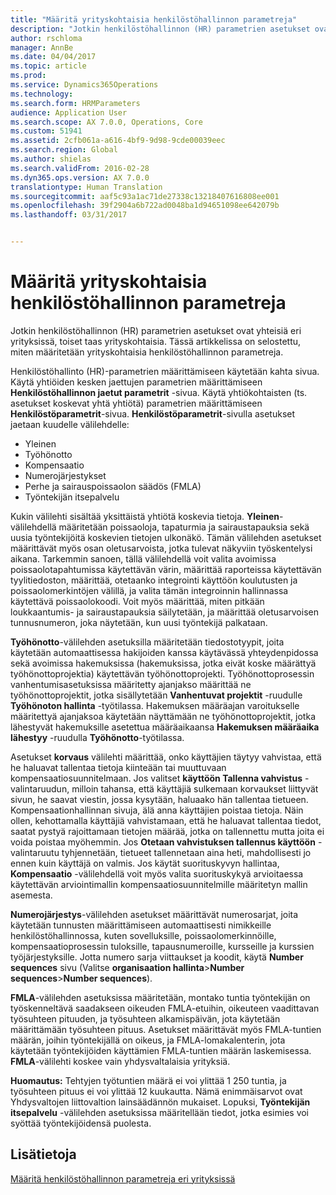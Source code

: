 ```yaml
---
title: "Määritä yrityskohtaisia henkilöstöhallinnon parametreja"
description: "Jotkin henkilöstöhallinnon (HR) parametrien asetukset ovat yhteisiä eri yrityksissä, toiset taas yrityskohtaisia. Tässä artikkelissa on selostettu, miten määritetään yrityskohtaisia henkilöstöhallinnon parametreja."
author: rschloma
manager: AnnBe
ms.date: 04/04/2017
ms.topic: article
ms.prod: 
ms.service: Dynamics365Operations
ms.technology: 
ms.search.form: HRMParameters
audience: Application User
ms.search.scope: AX 7.0.0, Operations, Core
ms.custom: 51941
ms.assetid: 2cfb061a-a616-4bf9-9d98-9cde00039eec
ms.search.region: Global
ms.author: shielas
ms.search.validFrom: 2016-02-28
ms.dyn365.ops.version: AX 7.0.0
translationtype: Human Translation
ms.sourcegitcommit: aaf5c93a1ac71de27338c13218407616808ee001
ms.openlocfilehash: 39f2904a6b722ad0048ba1d94651098ee642079b
ms.lasthandoff: 03/31/2017


---
```


# <a name="set-up-company-specific-hr-parameters"></a>Määritä yrityskohtaisia henkilöstöhallinnon parametreja

Jotkin henkilöstöhallinnon (HR) parametrien asetukset ovat yhteisiä eri yrityksissä, toiset taas yrityskohtaisia. Tässä artikkelissa on selostettu, miten määritetään yrityskohtaisia henkilöstöhallinnon parametreja.

Henkilöstöhallinto (HR)-parametrien määrittämiseen käytetään kahta sivua. Käytä yhtiöiden kesken jaettujen parametrien määrittämiseen **Henkilöstöhallinnon jaetut parametrit** -sivua. Käytä yhtiökohtaisten (ts. asetukset koskevat yhtä yhtiötä) parametrien määrittämiseen **Henkilöstöparametrit**-sivua. **Henkilöstöparametrit**-sivulla asetukset jaetaan kuudelle välilehdelle:

-   Yleinen
-   Työhönotto
-   Kompensaatio
-   Numerojärjestykset
-   Perhe ja sairauspoissaolon säädös (FMLA)
-   Työntekijän itsepalvelu

Kukin välilehti sisältää yksittäistä yhtiötä koskevia tietoja. **Yleinen**-välilehdellä määritetään poissaoloja, tapaturmia ja sairaustapauksia sekä uusia työntekijöitä koskevien tietojen ulkonäkö. Tämän välilehden asetukset määrittävät myös osan oletusarvoista, jotka tulevat näkyviin työskentelysi aikana. Tarkemmin sanoen, tällä välilehdellä voit valita avoimissa poissaolotapahtumissa käytettävän värin, määrittää raporteissa käytettävän tyylitiedoston, määrittää, otetaanko integrointi käyttöön koulutusten ja poissaolomerkintöjen välillä, ja valita tämän integroinnin hallinnassa käytettävä poissaolokoodi. Voit myös määrittää, miten pitkään loukkaantumis- ja sairaustapauksia säilytetään, ja määrittää oletusarvoisen tunnusnumeron, joka näytetään, kun uusi työntekijä palkataan. 

**Työhönotto**-välilehden asetuksilla määritetään tiedostotyypit, joita käytetään automaattisessa hakijoiden kanssa käytävässä yhteydenpidossa sekä avoimissa hakemuksissa (hakemuksissa, jotka eivät koske määrättyä työhönottoprojektia) käytettävän työhönottoprojekti. Työhönottoprosessin vanhentumisasetuksissa määritetty ajanjakso määrittää ne työhönottoprojektit, jotka sisällytetään **Vanhentuvat projektit** -ruudulle **Työhönoton hallinta** -työtilassa. Hakemuksen määräajan varoitukselle määritettyä ajanjaksoa käytetään näyttämään ne työhönottoprojektit, jotka lähestyvät hakemuksille asetettua määräaikaansa **Hakemuksen määräaika lähestyy** -ruudulla **Työhönotto**-työtilassa. 

Asetukset **korvaus** välilehti määrittää, onko käyttäjien täytyy vahvistaa, että he haluavat tallentaa tietoja kiinteään tai muuttuvaan kompensaatiosuunnitelmaan. Jos valitset **käyttöön Tallenna vahvistus** -valintaruudun, milloin tahansa, että käyttäjiä sulkemaan korvaukset liittyvät sivun, he saavat viestin, jossa kysytään, haluaako hän tallentaa tietueen. Kompensaationhallinnan sivuja, älä anna käyttäjien poistaa tietoja. Näin ollen, kehottamalla käyttäjiä vahvistamaan, että he haluavat tallentaa tiedot, saatat pystyä rajoittamaan tietojen määrää, jotka on tallennettu mutta joita ei voida poistaa myöhemmin. Jos **Otetaan vahvistuksen tallennus käyttöön** -valintaruutu tyhjennetään, tietueet tallennetaan aina heti, mahdollisesti jo ennen kuin käyttäjä on valmis. Jos käytät suorituskyvyn hallintaa, **Kompensaatio** -välilehdellä voit myös valita suorituskykyä arvioitaessa käytettävän arviointimallin kompensaatiosuunnitelmille määritetyn mallin asemesta. 

**Numerojärjestys**-välilehden asetukset määrittävät numerosarjat, joita käytetään tunnusten määrittämiseen automaattisesti nimikkeille henkilöstöhallinnossa, kuten sovelluksille, poissaolomerkinnöille, kompensaatioprosessin tuloksille, tapausnumeroille, kursseille ja kurssien työjärjestyksille. Jotta numero sarja viittaukset ja koodit, käytä **Number sequences** sivu (Valitse **organisaation hallinta**&gt;**Number sequences**&gt;**Number sequences**). 

**FMLA**-välilehden asetuksissa määritetään, montako tuntia työntekijän on työskenneltävä saadakseen oikeuden FMLA-etuihin, oikeuteen vaadittavan työsuhteen pituuden, ja työsuhteen alkamispäivän, jota käytetään määrittämään työsuhteen pituus. Asetukset määrittävät myös FMLA-tuntien määrän, joihin työntekijällä on oikeus, ja FMLA-lomakalenterin, jota käytetään työntekijöiden käyttämien FMLA-tuntien määrän laskemisessa. **FMLA**-välilehti koskee vain yhdysvaltalaisia yrityksiä. 

**Huomautus:** Tehtyjen työtuntien määrä ei voi ylittää 1 250 tuntia, ja työsuhteen pituus ei voi ylittää 12 kuukautta. Nämä enimmäisarvot ovat Yhdysvaltojen liittovaltion lainsäädännön mukaiset. Lopuksi, **Työntekijän itsepalvelu** -välilehden asetuksissa määritellään tiedot, jotka esimies voi syöttää työntekijöidensä puolesta.

<a name="see-also"></a>Lisätietoja
--------

[Määritä henkilöstöhallinnon parametreja eri yrityksissä](set-up-hr-parameters-across-legal-entities.md)


